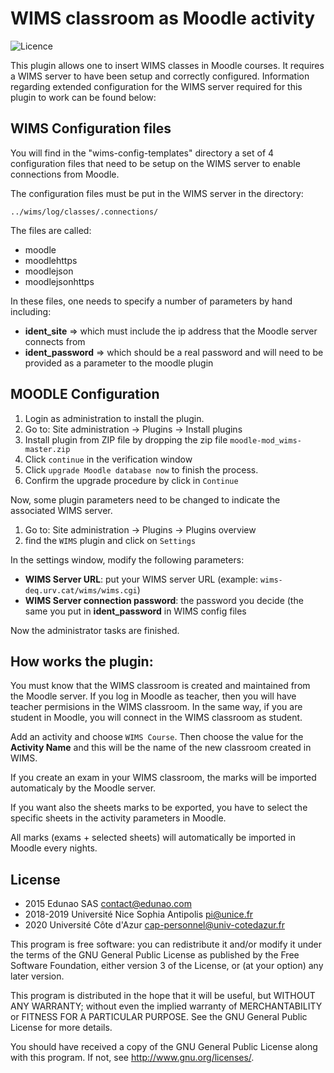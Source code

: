 # WIMS classroom as Moodle activity #
![Licence](https://img.shields.io/github/license/suipnice/moodle-mod_wims)


This plugin allows one to insert WIMS classes in Moodle courses.
It requires a WIMS server to have been setup and correctly configured.
Information regarding extended configuration for the WIMS server required for this plugin to work can be found below:


WIMS Configuration files
------------------------

You will find in the "wims-config-templates" directory a set of 4 configuration files that need to be setup on the WIMS server to enable connections from Moodle.

The configuration files must be put in the WIMS server in the directory:

    ../wims/log/classes/.connections/

The files are called:

* moodle
* moodlehttps
* moodlejson
* moodlejsonhttps

In these files, one needs to specify a number of parameters by hand including:

* **ident_site** => which must include the ip address that the Moodle server connects from
* **ident_password** => which should be a real password and will need to be provided as a parameter to the moodle plugin


MOODLE Configuration
--------------------

1. Login as administration to install the plugin.
2. Go to: Site administration → Plugins → Install plugins
3. Install plugin from ZIP file by dropping the zip file `moodle-mod_wims-master.zip`
4. Click `continue` in the verification window
5. Click `upgrade Moodle database now` to finish the process.
6. Confirm the upgrade procedure by click in `Continue`

Now, some plugin parameters need to be changed to indicate the associated WIMS server.

1. Go to: Site administration → Plugins → Plugins overview
2. find the `WIMS` plugin and click on `Settings`

In the settings window, modify the following parameters:

* **WIMS Server URL**: put your WIMS server URL (example: `wims-deq.urv.cat/wims/wims.cgi`)
* **WIMS Server connection password**: the password you decide (the same you put in **ident_password** in WIMS config files

Now the administrator tasks are finished.

How works the plugin:
---------------------

You must know that the WIMS classroom is created and maintained from the Moodle server.
If you log in Moodle as teacher, then you will have teacher permisions in the WIMS classroom.
In the same way, if you are student in Moodle, you will connect in the WIMS classroom as student.

Add an activity and choose `WIMS Course`. Then choose the value for the **Activity Name** and this will be the name of the new classroom created in WIMS.

If you create an exam in your WIMS classroom, the marks will be imported automaticaly by the Moodle server.

If you want also the sheets marks to be exported, you have to select the specific sheets in the activity parameters in Moodle.

All marks (exams + selected sheets) will automatically be imported in Moodle every nights.

## License ##

- 2015 Edunao SAS <contact@edunao.com>
- 2018-2019 Université Nice Sophia Antipolis <pi@unice.fr>
- 2020 Université Côte d'Azur <cap-personnel@univ-cotedazur.fr>

This program is free software:
 you can redistribute it and/or modify it under the terms of the GNU General Public License as published by the Free Software Foundation,
 either version 3 of the License, or (at your option) any later version.

This program is distributed in the hope that it will be useful, but WITHOUT ANY WARRANTY;
without even the implied warranty of MERCHANTABILITY or FITNESS FOR A PARTICULAR PURPOSE.
See the GNU General Public License for more details.

You should have received a copy of the GNU General Public License along with this program.
If not, see <http://www.gnu.org/licenses/>.
